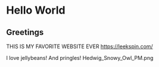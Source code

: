 # Hello World

## Greetings

THIS IS MY FAVORITE WEBSITE EVER https://leekspin.com/

I love jellybeans!
And pringles!
Hedwig_Snowy_Owl_PM.png
